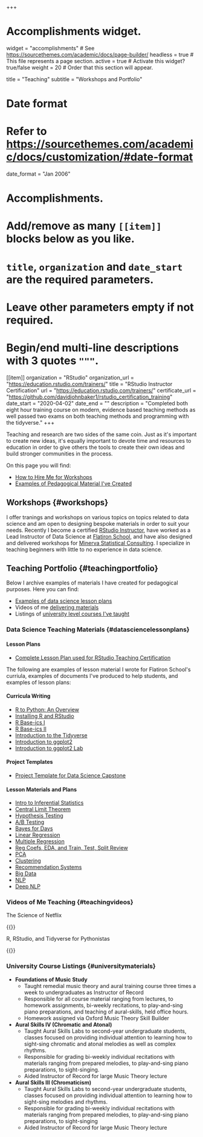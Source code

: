 +++
# Accomplishments widget.
widget = "accomplishments"  # See https://sourcethemes.com/academic/docs/page-builder/
headless = true  # This file represents a page section.
active = true  # Activate this widget? true/false
weight = 20  # Order that this section will appear.

title = "Teaching"
subtitle = "Workshops and Portfolio"

# Date format
#   Refer to https://sourcethemes.com/academic/docs/customization/#date-format
date_format = "Jan 2006"

# Accomplishments.
#   Add/remove as many `[[item]]` blocks below as you like.
#   `title`, `organization` and `date_start` are the required parameters.
#   Leave other parameters empty if not required.
#   Begin/end multi-line descriptions with 3 quotes `"""`.


[[item]]
  organization = "RStudio"
  organization_url = "https://education.rstudio.com/trainers/"
  title = "RStudio Instructor Certification"
  url = "https://education.rstudio.com/trainers/"
  certificate_url = "https://github.com/davidjohnbaker1/rstudio_certification_training"
  date_start = "2020-04-02"
  date_end = ""
  description = "Completed both eight hour training course on modern, evidence based teaching methods as well passed two exams on both teaching methods and programming with the tidyverse."
+++

Teaching and research are two sides of the same coin.
Just as it's important to create new ideas, it's equally important to devote time and resources to education in order to give others the tools to create their own 
ideas and build stronger communities in the process.

On this page you will find:

* [How to Hire Me for Workshops](#workshops)
* [Examples of Pedagogical Material I've Created](#teachingportfolio)

## Workshops {#workshops}

I offer tranings and workshops on various topics on topics related to data science and am open to designing bespoke materials in order to suit your needs.
Recently I become a certified [RStudio Instructor](https://education.rstudio.com/trainers/), have worked as a Lead Instructor of Data Science at [Flatiron School](www.flatironschool.com), and have also designed and delivered workshops for [Minerva Statistical Consulting](https://minervastatisticalconsulting.co.uk/).
I specialize in teaching beginners with little to no experience in data science.

## Teaching Portfolio {#teachingportfolio}

Below I archive examples of materials I have created for pedagogical purposes.
Here you can find:

* [Examples of data science lesson plans](#datasciencelessonplans)
* Videos of me [delivering materials](#teachingvideos)
* Listings of [university level courses I've taught](#universitymaterials)

### Data Science Teaching Materials {#datasciencelessonplans}

#### Lesson Plans

* [Complete Lesson Plan used for RStudio Teaching Certification](https://github.com/davidjohnbaker1/rstudio_certification_training)

The following are examples of lesson material I wrote for Flatiron School's curriula, examples of documents I've produced to help students, and examples of lesson plans:

#### Curricula Writing

* [R to Python: An Overview](https://github.com/learn-co-curriculum/dsc-r-to-python-an-overview)
* [Installing R and RStudio](https://github.com/learn-co-curriculum/dsc-installing-r)
* [R Base-ics I](https://github.com/learn-co-curriculum/dsc-r-base-ics-1)
* [R Base-ics II](https://github.com/learn-co-curriculum/dsc-r-base-ics-2)
* [Introduction to the Tidyverse](https://github.com/learn-co-curriculum/dsc-intro-to-tidyverse)
* [Introduction to ggplot2](https://github.com/learn-co-curriculum/dsc-intro-to-ggplot2)
* [Introduction to ggplot2 Lab](https://github.com/learn-co-curriculum/dsc-intro-to-ggplot2-lab)

#### Project Templates

* [Project Template for Data Science Capstone](https://github.com/learn-co-students/capstone-template-london-ds)

#### Lesson Materials and Plans 

* [Intro to Inferential Statistics](https://github.com/learn-co-students/probability-london-ds)
* [Central Limit Theorem](https://github.com/learn-co-students/distributions-sampling-london-ds)
* [Hypothesis Testing](https://github.com/learn-co-students/hypothesis-testing-london-ds)
* [A/B Testing](https://github.com/learn-co-students/ab-testing-london-ds)
* [Bayes for Days](https://github.com/learn-co-students/bayes-london-ds)
* [Linear Regression](https://github.com/learn-co-students/linear-regression-london-ds )
* [Multiple Regression](https://github.com/learn-co-students/multiple-linear-regression-london-ds)
* [Reg Coefs, EDA, and Train, Test, Split Review](https://github.com/learn-co-students/linear-regression-coef-lab-london-ds)
* [PCA](https://github.com/learn-co-students/pca-london-ds)
* [Clustering](https://github.com/learn-co-students/clustering-london-ds)
* [Recommendation Systems](https://github.com/learn-co-students/recsys-london-ds)
* [Big Data](https://github.com/learn-co-students/big-data-london-ds)
* [NLP](https://github.com/learn-co-students/intro-to-nlp-london-ds)
* [Deep NLP](https://github.com/learn-co-students/deep-nlp-london-ds)

### Videos of Me Teaching {#teachingvideos}

The Science of Netflix 

{{<youtube xkMqgWHn36w>}}

R, RStudio, and Tidyverse for Pythonistas 

{{<youtube OLbBwr6yono>}}

### University Course Listings {#universitymaterials}

* **Foundations of Music Study**
  - Taught remedial music theory and aural training course three times a week to undergraduates as Instructor of Record
  - Responsible for all course material ranging from lectures, to homework assignments, bi-weekly recitations, to play-and-sing piano preparations, and teaching of aural-skills, held office hours.
  - Homework assigned via Oxford Music Theory Skill Builder
* **Aural Skills IV (Chromatic and Atonal)**
  - Taught Aural Skills Labs to second-year undergraduate students, classes focused on providing individual attention to learning how to sight-sing chromatic and atonal melodies as well as complex rhythms. 
  - Responsible for grading bi-weekly individual recitations with materials ranging from prepared melodies, to play-and-sing piano preparations, to sight-singing.
  - Aided Instructor of Record for large Music Theory lecture
* **Aural Skills III (Chromaticism)**
  - Taught Aural Skills Labs to second-year undergraduate students, classes focused on providing individual attention to learning how to sight-sing melodies and rhythms.
  - Responsible for grading bi-weekly individual recitations with materials ranging from prepared melodies,
to play-and-sing piano preparations, to sight-singing
  - Aided Instructor of Record for large Music Theory lecture

